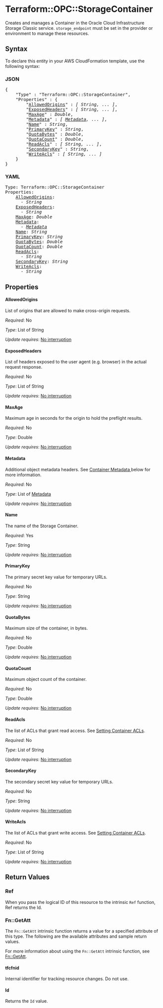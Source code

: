 # Terraform::OPC::StorageContainer

Creates and manages a Container in the Oracle Cloud Infrastructure Storage Classic service. `storage_endpoint` must be set in the
provider or environment to manage these resources.

## Syntax

To declare this entity in your AWS CloudFormation template, use the following syntax:

### JSON

<pre>
{
    "Type" : "Terraform::OPC::StorageContainer",
    "Properties" : {
        "<a href="#allowedorigins" title="AllowedOrigins">AllowedOrigins</a>" : <i>[ String, ... ]</i>,
        "<a href="#exposedheaders" title="ExposedHeaders">ExposedHeaders</a>" : <i>[ String, ... ]</i>,
        "<a href="#maxage" title="MaxAge">MaxAge</a>" : <i>Double</i>,
        "<a href="#metadata" title="Metadata">Metadata</a>" : <i>[ <a href="metadata.md">Metadata</a>, ... ]</i>,
        "<a href="#name" title="Name">Name</a>" : <i>String</i>,
        "<a href="#primarykey" title="PrimaryKey">PrimaryKey</a>" : <i>String</i>,
        "<a href="#quotabytes" title="QuotaBytes">QuotaBytes</a>" : <i>Double</i>,
        "<a href="#quotacount" title="QuotaCount">QuotaCount</a>" : <i>Double</i>,
        "<a href="#readacls" title="ReadAcls">ReadAcls</a>" : <i>[ String, ... ]</i>,
        "<a href="#secondarykey" title="SecondaryKey">SecondaryKey</a>" : <i>String</i>,
        "<a href="#writeacls" title="WriteAcls">WriteAcls</a>" : <i>[ String, ... ]</i>
    }
}
</pre>

### YAML

<pre>
Type: Terraform::OPC::StorageContainer
Properties:
    <a href="#allowedorigins" title="AllowedOrigins">AllowedOrigins</a>: <i>
      - String</i>
    <a href="#exposedheaders" title="ExposedHeaders">ExposedHeaders</a>: <i>
      - String</i>
    <a href="#maxage" title="MaxAge">MaxAge</a>: <i>Double</i>
    <a href="#metadata" title="Metadata">Metadata</a>: <i>
      - <a href="metadata.md">Metadata</a></i>
    <a href="#name" title="Name">Name</a>: <i>String</i>
    <a href="#primarykey" title="PrimaryKey">PrimaryKey</a>: <i>String</i>
    <a href="#quotabytes" title="QuotaBytes">QuotaBytes</a>: <i>Double</i>
    <a href="#quotacount" title="QuotaCount">QuotaCount</a>: <i>Double</i>
    <a href="#readacls" title="ReadAcls">ReadAcls</a>: <i>
      - String</i>
    <a href="#secondarykey" title="SecondaryKey">SecondaryKey</a>: <i>String</i>
    <a href="#writeacls" title="WriteAcls">WriteAcls</a>: <i>
      - String</i>
</pre>

## Properties

#### AllowedOrigins

List of origins that are allowed to make cross-origin requests.

_Required_: No

_Type_: List of String

_Update requires_: [No interruption](https://docs.aws.amazon.com/AWSCloudFormation/latest/UserGuide/using-cfn-updating-stacks-update-behaviors.html#update-no-interrupt)

#### ExposedHeaders

List of headers exposed to the user agent (e.g. browser) in the actual request response.

_Required_: No

_Type_: List of String

_Update requires_: [No interruption](https://docs.aws.amazon.com/AWSCloudFormation/latest/UserGuide/using-cfn-updating-stacks-update-behaviors.html#update-no-interrupt)

#### MaxAge

Maximum age in seconds for the origin to hold the preflight results.

_Required_: No

_Type_: Double

_Update requires_: [No interruption](https://docs.aws.amazon.com/AWSCloudFormation/latest/UserGuide/using-cfn-updating-stacks-update-behaviors.html#update-no-interrupt)

#### Metadata

Additional object metadata headers. See [Container Metadata ](#container-metadata) below for more information.

_Required_: No

_Type_: List of <a href="metadata.md">Metadata</a>

_Update requires_: [No interruption](https://docs.aws.amazon.com/AWSCloudFormation/latest/UserGuide/using-cfn-updating-stacks-update-behaviors.html#update-no-interrupt)

#### Name

The name of the Storage Container.

_Required_: Yes

_Type_: String

_Update requires_: [No interruption](https://docs.aws.amazon.com/AWSCloudFormation/latest/UserGuide/using-cfn-updating-stacks-update-behaviors.html#update-no-interrupt)

#### PrimaryKey

The primary secret key value for temporary URLs.

_Required_: No

_Type_: String

_Update requires_: [No interruption](https://docs.aws.amazon.com/AWSCloudFormation/latest/UserGuide/using-cfn-updating-stacks-update-behaviors.html#update-no-interrupt)

#### QuotaBytes

Maximum size of the container, in bytes.

_Required_: No

_Type_: Double

_Update requires_: [No interruption](https://docs.aws.amazon.com/AWSCloudFormation/latest/UserGuide/using-cfn-updating-stacks-update-behaviors.html#update-no-interrupt)

#### QuotaCount

Maximum object count of the container.

_Required_: No

_Type_: Double

_Update requires_: [No interruption](https://docs.aws.amazon.com/AWSCloudFormation/latest/UserGuide/using-cfn-updating-stacks-update-behaviors.html#update-no-interrupt)

#### ReadAcls

The list of ACLs that grant read access. See [Setting Container ACLs](#setting-container-acls).

_Required_: No

_Type_: List of String

_Update requires_: [No interruption](https://docs.aws.amazon.com/AWSCloudFormation/latest/UserGuide/using-cfn-updating-stacks-update-behaviors.html#update-no-interrupt)

#### SecondaryKey

The secondary secret key value for temporary URLs.

_Required_: No

_Type_: String

_Update requires_: [No interruption](https://docs.aws.amazon.com/AWSCloudFormation/latest/UserGuide/using-cfn-updating-stacks-update-behaviors.html#update-no-interrupt)

#### WriteAcls

The list of ACLs that grant write access. See [Setting Container ACLs](#setting-container-acls).

_Required_: No

_Type_: List of String

_Update requires_: [No interruption](https://docs.aws.amazon.com/AWSCloudFormation/latest/UserGuide/using-cfn-updating-stacks-update-behaviors.html#update-no-interrupt)

## Return Values

### Ref

When you pass the logical ID of this resource to the intrinsic `Ref` function, Ref returns the Id.

### Fn::GetAtt

The `Fn::GetAtt` intrinsic function returns a value for a specified attribute of this type. The following are the available attributes and sample return values.

For more information about using the `Fn::GetAtt` intrinsic function, see [Fn::GetAtt](https://docs.aws.amazon.com/AWSCloudFormation/latest/UserGuide/intrinsic-function-reference-getatt.html).

#### tfcfnid

Internal identifier for tracking resource changes. Do not use.

#### Id

Returns the <code>Id</code> value.

